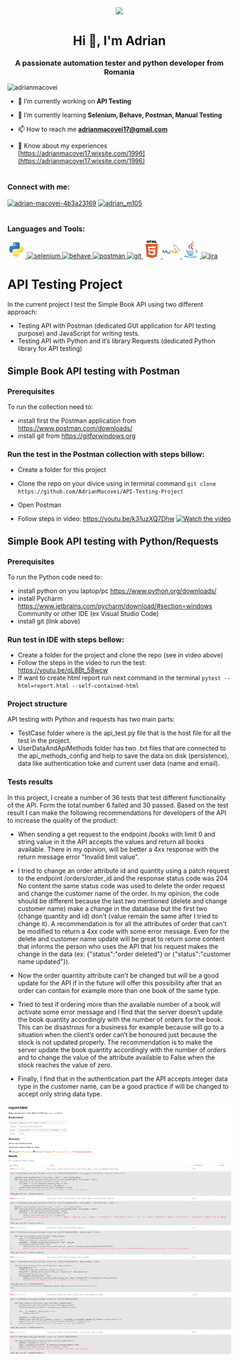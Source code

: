 <div id="header" align="center">
  <img src="https://media.giphy.com/media/M9gbBd9nbDrOTu1Mqx/giphy.gif" width="100"/>
</div>
<h1 align="center">Hi 👋, I'm Adrian</h1>
<h3 align="center">A passionate automation tester and python developer from Romania</h3>

<p align="left"> <img src="https://komarev.com/ghpvc/?username=adrianmacovei&label=Profile%20views&color=0e75b6&style=flat" alt="adrianmacovei" /> </p>

- 🔭 I’m currently working on **API Testing**

- 🌱 I’m currently learning **Selenium, Behave, Postman, Manual Testing**

- 📫 How to reach me **adrianmacovei17@gmail.com**

- 📄 Know about my experiences [https://adrianmacovei17.wixsite.com/1996](https://adrianmacovei17.wixsite.com/1996)

#

<h3 align="left">Connect with me:</h3>
<p align="left">
<a href="https://linkedin.com/in/adrian-macovei-4b3a23169" target="blank"><img align="center" src="https://raw.githubusercontent.com/rahuldkjain/github-profile-readme-generator/master/src/images/icons/Social/linked-in-alt.svg" alt="adrian-macovei-4b3a23169" height="30" width="40" /></a>
<a href="https://instagram.com/adrian_m105" target="blank"><img align="center" src="https://raw.githubusercontent.com/rahuldkjain/github-profile-readme-generator/master/src/images/icons/Social/instagram.svg" alt="adrian_m105" height="30" width="40" /></a>
</p>

#

<h3 align="left">Languages and Tools:</h3>
<p align="left"> <a href="https://www.python.org" target="_blank" rel="noreferrer"> <img src="https://raw.githubusercontent.com/devicons/devicon/master/icons/python/python-original.svg" alt="python" width="40" height="40"/> </a> <a href="https://www.selenium.dev" target="_blank" rel="noreferrer"> <img src="https://raw.githubusercontent.com/detain/svg-logos/780f25886640cef088af994181646db2f6b1a3f8/svg/selenium-logo.svg" alt="selenium" width="40" height="40"/> </a> <a href="https://pypi.org/project/behave/" target="_blank" rel="noreferrer"> <img src="https://avatars.githubusercontent.com/u/3344102?v=4&s=160" alt="behave" width="40" height="40"/> </a> <a href="https://postman.com" target="_blank" rel="noreferrer"> <img src="https://www.vectorlogo.zone/logos/getpostman/getpostman-icon.svg" alt="postman" width="40" height="40"/> </a> <a href="https://git-scm.com/" target="_blank" rel="noreferrer"> <img src="https://www.vectorlogo.zone/logos/git-scm/git-scm-icon.svg" alt="git" width="40" height="40"/> </a> <a href="https://www.w3.org/html/" target="_blank" rel="noreferrer"> <img src="https://raw.githubusercontent.com/devicons/devicon/master/icons/html5/html5-original-wordmark.svg" alt="html5" width="40" height="40"/> </a> <a href="https://www.mysql.com/" target="_blank" rel="noreferrer"> <img src="https://raw.githubusercontent.com/devicons/devicon/master/icons/mysql/mysql-original-wordmark.svg" alt="mysql" width="40" height="40"/> <a href="https://www.java.com" target="_blank" rel="noreferrer"> <img src="https://raw.githubusercontent.com/devicons/devicon/master/icons/java/java-original.svg" alt="java" width="40" height="40"/> </a> <a href="https://www.atlassian.com/software/jira" target="_blank" rel="noreferrer"> <img src="https://logos-world.net/wp-content/uploads/2021/02/Jira-Emblem-700x394.png" alt="jira" width="40" height="40"/> </a></p>


# API Testing Project

In the current project I test the Simple Book API using two different approach:
-	Testing API with Postman (dedicated GUI application for API testing purpose) and JavaScript for writing tests.
-	Testing API with Python and it’s library Requests (dedicated Python library for API testing)


## Simple Book API testing with  Postman

### Prerequisites
To run the collection need to:
- install first the Postman application from https://www.postman.com/downloads/
- install git from https://gitforwindows.org

### Run the test in the Postman collection with steps billow:
- Create a folder for this project

- Clone the repo on your divice using in terminal command `git clone https://github.com/AdrianMacovei/API-Testing-Project`

- Open Postman

- Follow steps in video: https://youtu.be/k31uzXQ7Dhw
[![Watch the video](https://i.imgur.com/vKb2F1B.png)](https://youtu.be/k31uzXQ7Dhw)

## Simple Book API testing with Python/Requests

### Prerequisites
To run the Python code need to:
- install python on you laptop/pc https://www.python.org/downloads/
- install Pycharm https://www.jetbrains.com/pycharm/download/#section=windows Community or other IDE (ex Visual Studio Code)
- install git (link above)

### Run test in IDE with steps bellow:
- Create a folder for the project and clone the repo (see in video above)
- Follow the steps in the video to run the test: https://youtu.be/qL8Bt_58wcw
- If want to create html report run next command in the terminal `pytest --html=report.html --self-contained-html`

### Project structure
 API testing with Python and requests has two main parts:
-	TestCase folder where is the api_test.py file that is the host file for all the test in the project.
-	UserDataAndApiMethods folder has two .txt files that are connected to the api_methods_config and help to save the data on disk (persistence), data like authentication toke and current user data (name and email).


### Tests results

In this project, I create a number of 36 tests that test different functionality of the API. Form the total number 6 failed and 30 passed.
Based on the test result I can make the following recommendations for developers of the API to increase the quality of the product:

- When sending a get request to the endpoint /books with limit 0 and string value in it the API accepts the values and return all books available. There 
  in my opinion, will be better a 4xx response with the return message error "Invalid limit value".

- I tried to change an order attribute id and quantity using a patch request to the endpoint /orders/order_id and the response status code was 204 No content
  the same status code was used to delete the order request and change the customer name of the order. In my opinion, the code should be different because the last two   mentioned (delete and change customer name) make a change in the database but the first two (change quantity and id) don't (value remain the same after I tried to     change it). 
  A recommendation is for all the attributes of order that can't be modified to return a 4xx code with some error message. Even for the delete and customer name update 
  will be great to return some content that informs the person who uses the API that his request makes the change in the data (ex: {"status":"order deleted"} or
  {"status":"customer name updated"}).

  
- Now the order quantity attribute can't be changed but will be a good update for the API if in the future will offer this possibility after that an order can contain   for example more than one book of the same type.
  
- Tried to test if ordering more than the available number of a book will activate some error message and I find that the server doesn’t update the book quantity accordingly with the number of orders for the book. This can be disastrous for a business for example because will go to a situation when the client’s order can’t be honoured just because the stock is not updated properly. The recommendation is to make the server update the book quantity accordingly with the number of orders and to change the value of the attribute available to False when the stock reaches the value of zero.
  
- Finally, I find that in the authentication part the API accepts integer data type in the customer name, can be a good practice if will be changed to accept only string data type.
  
![alt text](https://github.com/AdrianMacovei/data-and-images-for-my-repos/blob/main/report-html%20(5).png)


